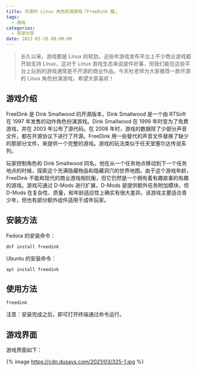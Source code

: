 ```yaml
---
title: 开源的 Linux 角色扮演游戏「FreeDink 篇」
tags:
  - 游戏
categories:
  - 资源分享
date: 2021-03-26 00:00:00
---
```


> 长久以来，游戏都是 Linux 的软肋。近些年游戏发布平台上不少商业游戏都开始支持 Linux，这对于 Linux 游戏生态来说是件好事，但我们能在这些平台上玩到的游戏通常是不开源的商业作品。今天杜老师为大家推荐一款开源的 Linux 角色扮演游戏，希望大家喜欢！

<!-- more -->

## 游戏介绍

FreeDink 是 Dink Smallwood 的开源版本，Dink Smallwood 是一个由 RTSoft 在 1997 年发售的动作角色扮演游戏。Dink Smallwood 在 1999 年时变为了免费游戏，并在 2003 年公布了源代码。在 2008 年时，游戏的数据除了少部分声音文件，都在开源协议下进行了开源。FreeDink 用一些替代的声音文件替换了缺少的那部分文件，来提供一个完整的游戏。游戏的玩法类似于任天堂塞尔达传说系列。

玩家控制角色和 Dink Smallwood 同名，他在从一个任务地点移动到下一个任务地点的时候，探索这个充满隐藏物品和隐藏洞穴的世界地图。由于这个游戏年龄，FreeDink 不能和现代的商业游戏相抗衡，但它仍然是一个拥有着有趣故事的有趣的游戏。游戏可通过 D-Mods 进行扩展，D-Mods 是提供额外任务附加模块，但 D-Mods 在复杂性、质量，和年龄适应性上确实有很大差异。该游戏主要适合青少年，但也有部分额外组件适用于成年玩家。

## 安装方法

Fedora 的安装命令：

```
dnf install freedink
```

Ubuntu 的安装命令：

```
apt install freedink
```

## 使用方法

```
freedink
```

注意：安装完成之后，即可打开终端通过命令运行。

## 游戏界面

游戏界面如下：

{% image https://cdn.dusays.com/2021/03/325-1.jpg %}
